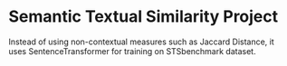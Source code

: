 # Semantic Textual Similarity Project

Instead of using non-contextual measures such as Jaccard Distance, it uses SentenceTransformer for training on STSbenchmark dataset.
